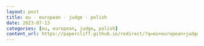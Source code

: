 ```yaml
---
layout: post
title: eu · european · judge · polish
date: 2023-07-13
categories: [eu, european, judge, polish]
content_url: https://papercliff.github.io/redirect/?q=eu+european+judge+polish&tbs=cdr:1,cd_min:7/12/2023,cd_max:7/14/2023
---
```

